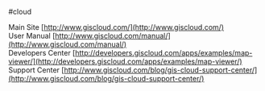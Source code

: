 #cloud 

Main Site [http://www.giscloud.com/](http://www.giscloud.com/)  
User Manual [http://www.giscloud.com/manual/](http://www.giscloud.com/manual/)  
Developers Center [http://developers.giscloud.com/apps/examples/map-viewer/](http://developers.giscloud.com/apps/examples/map-viewer/)  
Support Center [http://www.giscloud.com/blog/gis-cloud-support-center/](http://www.giscloud.com/blog/gis-cloud-support-center/)